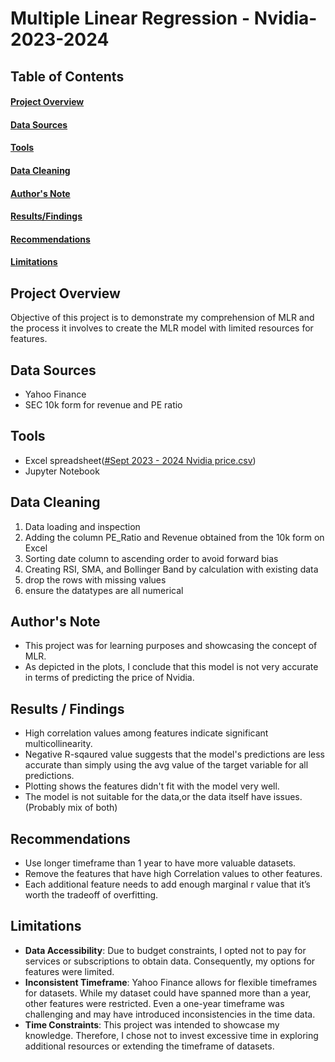# Multiple Linear Regression - Nvidia-2023-2024


## Table of Contents
#### [Project Overview](#Project-Overview)
#### [Data Sources](#Data-sources)
#### [Tools](#Tools)
#### [Data Cleaning](#Data-Cleaning)
#### [Author's Note](#Author's-Note)
#### [Results/Findings](#Results/Findings)
#### [Recommendations](#Recommendations)
#### [Limitations](#Limitations)

## Project Overview
Objective of this project is to demonstrate my comprehension of MLR and the process it involves to create the MLR model with limited resources for features.

## Data Sources
- Yahoo Finance
- SEC 10k form for revenue and PE ratio

## Tools
- Excel spreadsheet([#Sept 2023 - 2024 Nvidia price.csv](https://github.com/Sonjaja/MLR-Nvidia-2023-2024/blob/main/Sept%202023%20-%202024%20Nvidia%20price.csv))
- Jupyter Notebook

## Data Cleaning
1. Data loading and inspection
2. Adding the column PE_Ratio and Revenue obtained from the 10k form on Excel
3. Sorting date column to ascending order to avoid forward bias
4. Creating RSI, SMA, and Bollinger Band by calculation with existing data
5. drop the rows with missing values
6. ensure the datatypes are all numerical

## Author's Note
- This project was for learning purposes and showcasing the concept of MLR.
- As depicted in the plots, I conclude that this model is not very accurate in terms of predicting the price of Nvidia.
  
## Results / Findings
- High correlation values among features indicate significant multicollinearity.
- Negative R-sqaured value suggests that the model's predictions are less accurate than
simply using the avg value of the target variable for all predictions.
- Plotting shows the features didn't fit with the model very well.
- The model is not suitable for the data,or the data itself have issues. (Probably mix of both)

## Recommendations
- Use longer timeframe than 1 year to have more valuable datasets.
- Remove the features that have high Correlation values to other features.
- Each additional feature needs to add enough marginal r value that it’s worth the tradeoff of overfitting.

## Limitations
- **Data Accessibility**: Due to budget constraints, I opted not to pay for services or subscriptions to obtain data. Consequently, my options for features were limited.
- **Inconsistent Timeframe**: Yahoo Finance allows for flexible timeframes for datasets. While my dataset could have spanned more than a year, other features were restricted. Even a one-year timeframe was challenging and may have introduced inconsistencies in the time data.
- **Time Constraints**: This project was intended to showcase my knowledge. Therefore, I chose not to invest excessive time in exploring additional resources or extending the timeframe of datasets.
